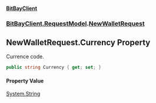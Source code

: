 #### [BitBayClient](./index.md 'index')
### [BitBayClient.RequestModel](./BitBayClient-RequestModel.md 'BitBayClient.RequestModel').[NewWalletRequest](./BitBayClient-RequestModel-NewWalletRequest.md 'BitBayClient.RequestModel.NewWalletRequest')
## NewWalletRequest.Currency Property
Currence code.  
```csharp
public string Currency { get; set; }
```
#### Property Value
[System.String](https://docs.microsoft.com/en-us/dotnet/api/System.String 'System.String')  
